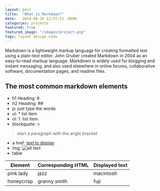 ```yaml
---
layout: post
title:  "What is Markdown?"
date:   2024-08-26 12:51:23 -0600
categories: projects
featured: true
featured_image: "/images/project.png"
tags: layout design code
---
```


Markdown is a lightweight markup language for creating formatted text using a plain-text editor. John Gruber created Markdown in 2004 as an easy-to-read markup language. Markdown is widely used for blogging and instant messaging, and also used elsewhere in online forums, collaborative software, documentation pages, and readme files. 
## The most common markdown elements
* h1 Heading: #
* h2 Heading: ##
* p: just type the words
* ul: * list item
* ol: 1. list item
* blockquote: >
> start a paragraph with the angle bracket
* a href: [text to display](http://example.com)
* img: ![alt text](path/to/image.png)
* table

| Element | Corresponding HTML | Displayed text |
|-------|--------|---------|
| pink lady | jazz | macintosh |
| honeycrisp | granny smith | fuji |
